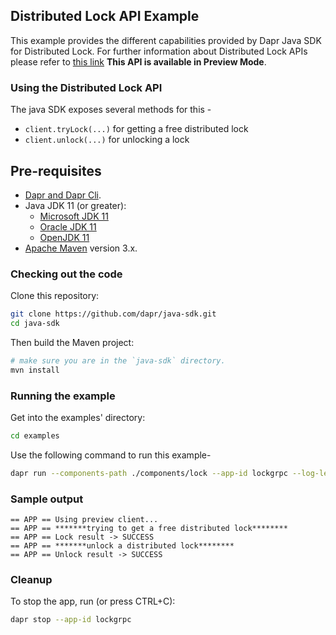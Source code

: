 ## Distributed Lock API Example

This example provides the different capabilities provided by Dapr Java SDK for Distributed Lock. For further information about Distributed Lock APIs please refer to [this link](https://docs.dapr.io/developing-applications/building-blocks/distributed-lock/)
**This API is available in Preview Mode**.

### Using the Distributed Lock API

The java SDK exposes several methods for this -
* `client.tryLock(...)` for getting a free distributed lock
* `client.unlock(...)` for unlocking a lock

## Pre-requisites

* [Dapr and Dapr Cli](https://docs.dapr.io/getting-started/install-dapr/).
* Java JDK 11 (or greater):
    * [Microsoft JDK 11](https://docs.microsoft.com/en-us/java/openjdk/download#openjdk-11)
    * [Oracle JDK 11](https://www.oracle.com/technetwork/java/javase/downloads/index.html#JDK11)
    * [OpenJDK 11](https://jdk.java.net/11/)
* [Apache Maven](https://maven.apache.org/install.html) version 3.x.

### Checking out the code

Clone this repository:

```sh
git clone https://github.com/dapr/java-sdk.git
cd java-sdk
```

Then build the Maven project:

```sh
# make sure you are in the `java-sdk` directory.
mvn install
```

<!-- END_STEP -->

### Running the example

Get into the examples' directory:
```sh
cd examples
```

Use the following command to run this example-

<!-- STEP
name: Run DistributedLockGrpcClient example
expected_stdout_lines:
  - "== APP == Using preview client..."
  - "== APP == *******trying to get a free distributed lock********"
  - "== APP == Lock result -> SUCCESS"
  - "== APP == *******unlock a distributed lock********"
  - "== APP == Unlock result -> SUCCESS"
background: true
sleep: 5
-->

```bash
dapr run --components-path ./components/lock --app-id lockgrpc --log-level debug -- java -jar target/dapr-java-sdk-examples-exec.jar io.dapr.examples.lock.grpc.DistributedLockGrpcClient
```

<!-- END_STEP -->

### Sample output
```
== APP == Using preview client...
== APP == *******trying to get a free distributed lock********
== APP == Lock result -> SUCCESS
== APP == *******unlock a distributed lock********
== APP == Unlock result -> SUCCESS
```
### Cleanup

To stop the app, run (or press CTRL+C):

<!-- STEP
name: Cleanup
-->

```bash
dapr stop --app-id lockgrpc
```

<!-- END_STEP -->

